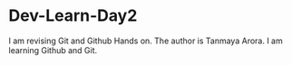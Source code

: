 # Dev-Learn-Day2
I am revising Git and Github Hands on.
The author is Tanmaya Arora.
I am learning Github and Git.
